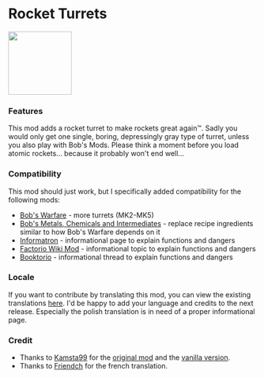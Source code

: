 # Rocket Turrets
<img src=https://raw.githubusercontent.com/Wyrrrd/Rocket_Turrets/master/thumbnail.png width="128" height="128">

### Features
This mod adds a rocket turret to make rockets great again™. Sadly you would only get one single, boring, depressingly gray type of turret, unless you also play with Bob's Mods. Please think a moment before you load atomic rockets... because it probably won't end well...

### Compatibility
This mod should just work, but I specifically added compatibility for the following mods:

+ [Bob's Warfare](https://mods.factorio.com/mod/bobplates) - more turrets (MK2-MK5)
+ [Bob's Metals, Chemicals and Intermediates](https://mods.factorio.com/mod/bobplates) - replace recipe ingredients similar to how Bob's Warfare depends on it
+ [Informatron](https://mods.factorio.com/mod/informatron) - informational page to explain functions and dangers
+ [Factorio Wiki Mod](https://mods.factorio.com/mod/wiki) - informational topic to explain functions and dangers
+ [Booktorio](https://mods.factorio.com/mod/Booktorio) - informational thread to explain functions and dangers

### Locale
If you want to contribute by translating this mod, you can view the existing translations [here](https://github.com/Wyrrrd/Rocket_Turrets/tree/master/locale). I'd be happy to add your language and credits to the next release. Especially the polish translation is in need of a proper informational page.

### Credit
- Thanks to [Kamsta99](https://mods.factorio.com/user/kamsta99) for the [original mod](https://mods.factorio.com/mod/RocketTurrets) and the [vanilla version](https://mods.factorio.com/mod/RocketTurretsNonBob).
- Thanks to [Friendch](https://mods.factorio.com/user/Friendch) for the french translation.